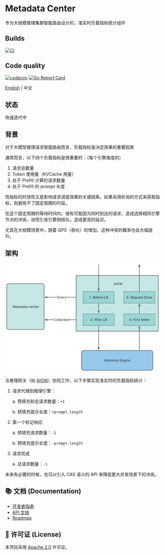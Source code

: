 # Metadata Center

专为大规模推理集群智能路由设计的，准实时负载指标统计组件

## Builds
[![CI](https://github.com/aigw-project/metadata-center/actions/workflows/ci.yml/badge.svg)](https://github.com/aigw-project/metadata-center/actions/workflows/ci.yml)

## Code quality
[![codecov](https://codecov.io/gh/aigw-project/metadata-center/branch/main/graph/badge.svg)](https://codecov.io/gh/aigw-project/metadata-center)
[![Go Report Card](https://goreportcard.com/badge/github.com/aigw-project/metadata-center)](https://goreportcard.com/report/github.com/aigw-project/metadata-center)

[English](README.md) | 中文

## 状态

快速迭代中

## 背景

对于大模型推理请求智能路由而言，负载指标是决定效果的重要因素

通常而言，以下四个负载指标是很重要的：（每个引擎维度的）

1. 请求总数量
2. Token 使用量（KVCache 用量）
3. 处于 Prefill 计算的请求数量
4. 处于 Prefill 的 prompt 长度

而指标的时效性又是影响请求调度效果的关键因素。如果采用轮询的方式来获取指标，则避免不了固定周期的时延。

在这个固定周期的等待时间内，很有可能因为同时到达的请求，造成选择相同引擎节点的冲突，进而引发引擎侧排队，造成更高的延迟。

尤其在大规模场景中，随着 QPS（吞吐）的增加，这种冲突的概率也会大幅提升。

## 架构

[![Architecture](docs/images/architecture.png)](docs/images/architecture.png)

与推理网关（如 [AIGW](https://github.com/aigw-project/aigw)）协同工作，以下步骤实现准实时的负载指标统计：

1. 请求代理到推理引擎：

   a. 预填充和总请求数量：`+1`

   b. 预填充提示长度：`+prompt-length`

2. 第一个标记响应

   a. 预填充请求数量：`-1`

   b. 预填充提示长度：`-prompt-length`

3. 请求完成

   a. 总请求数量：`-1`

未来有必要的时候，也可以引入 CAS 语义的 API 来降低更大并发场景下的冲突。

## 📚 文档 (Documentation)

- [开发者指南](docs/zh/developer_guide.md)
- [API 文档](docs/zh/api.md)
- [Roadmap](docs/zh/ROADMAP.md)

## 📜 许可证 (License)

本项目采用 [Apache 2.0](LICENSE) 许可证。
